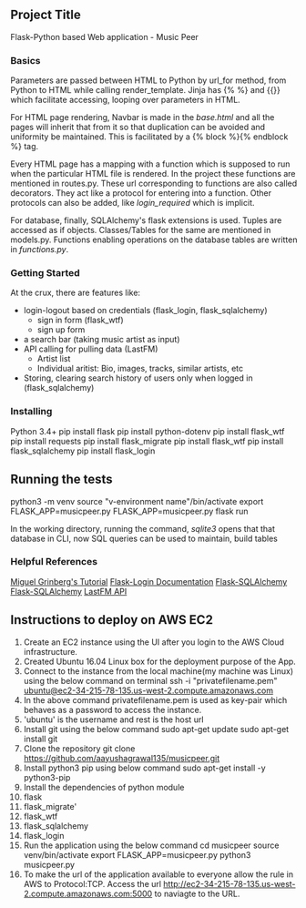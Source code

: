 ## Project Title

Flask-Python based Web application - Music Peer

### Basics

Parameters are passed between HTML to Python by url_for method, from Python to HTML while calling render_template. Jinja has {% <declarative command> %} and {{<variable name>}} which facilitate accessing, looping over parameters in HTML.

For HTML page rendering, Navbar is made in the _base.html_ and all the pages will inherit that from it so that duplication can be avoided and uniformity be maintained. This is facilitated by a {% block <blockname> %}{% endblock %} tag.

Every HTML page has a mapping with a function which is supposed to run when the particular HTML file is rendered. In the project these functions are mentioned in routes.py. These url corresponding to functions are also called decorators. They act like a protocol for entering into a function. Other protocols can also be added, like _login_required_ which is implicit.

For database, finally, SQLAlchemy's flask extensions is used. Tuples are accessed as if objects. Classes/Tables for the same are mentioned in models.py. Functions enabling operations on the database tables are written in _functions.py_.

### Getting Started

At the crux, there are features like:
* login-logout based on credentials (flask_login, flask_sqlalchemy)
  * sign in form (flask_wtf)
  * sign up form
* a search bar (taking music artist as input)
* API calling for pulling data (LastFM)
  * Artist list
  * Individual aritist: Bio, images, tracks, similar artists, etc
* Storing, clearing search history of users only when logged in (flask_sqlalchemy)

### Installing

Python 3.4+
pip install flask
pip install python-dotenv
pip install flask_wtf
pip install requests
pip install flask_migrate
pip install flask_wtf
pip install flask_sqlalchemy
pip install flask_login

## Running the tests

python3 -m venv <venv name>
source "v-environment name"/bin/activate
export FLASK_APP=musicpeer.py
FLASK_APP=musicpeer.py
flask run

In the working directory, running the command, _sqlite3 <database name>_ opens that that database in CLI,
now SQL queries can be used to maintain, build tables

### Helpful References

[Miguel Grinberg's Tutorial](https://blog.miguelgrinberg.com/post/the-flask-mega-tutorial-part-i-hello-world)
[Flask-Login Documentation](https://flask-login.readthedocs.io/en/latest/)
[Flask-SQLAlchemy](http://flask-sqlalchemy.pocoo.org/2.3/quickstart/)
[Flask-SQLAlchemy](https://media.readthedocs.org/pdf/flask-sqlalchemy/latest/flask-sqlalchemy.pdf)
[LastFM API](https://www.last.fm/api)

## Instructions to deploy on AWS EC2

1. Create an EC2 instance using the UI after you login to the AWS Cloud infrastructure.
2. Created Ubuntu 16.04 Linux box for the deployment purpose of the App.
3. Connect to the instance from the local machine(my machine was Linux) using the below command on terminal
ssh -i "privatefilename.pem" ubuntu@ec2-34-215-78-135.us-west-2.compute.amazonaws.com
4. In the above command privatefilename.pem is used as key-pair which behaves as a password to access the instance.
5. 'ubuntu' is the username and rest is the host url
6. Install git using the below command
sudo apt-get update
sudo apt-get install git
7. Clone the repository
git clone https://github.com/aayushagrawal135/musicpeer.git
8. Install python3 pip using below command
sudo apt-get install -y python3-pip
9. Install the dependencies of python module
  1. flask
  2. flask_migrate'
  3. flask_wtf
  4. flask_sqlalchemy
  5. flask_login
10. Run the application using the below command
cd musicpeer
source venv/bin/activate
export FLASK_APP=musicpeer.py
python3 musicpeer.py
11. To make the url of the application available to everyone allow the rule in AWS to Protocol:TCP. Access the url http://ec2-34-215-78-135.us-west-2.compute.amazonaws.com:5000 to naviagte to the URL.




